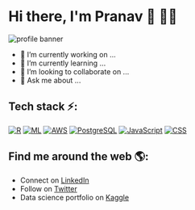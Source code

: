 # Hi there, I'm Pranav 👋 👨‍💻 

<img src="www/profile_banner.PNG" alt="profile banner">

- 🔭 I’m currently working on ...
- 🌱 I’m currently learning ...
- 👯 I’m looking to collaborate on ...
- 💬 Ask me about ...


## Tech stack ⚡:

[![R](https://img.shields.io/badge/-programming-black?style=flat-square&logo=r&link=https://github.com/pranavpandya84/)](https://github.com/pranavpandya84/)
[![ML](https://img.shields.io/badge/-Machine%20Learning-black?style=flat-square&logo=Rstudio&link=https://pranavpandya84.github.io/masters_thesis_on_global_terrorism/)](https://pranavpandya84.github.io/masters_thesis_on_global_terrorism/)
[![AWS](https://img.shields.io/badge/-AWS-black?style=flat-square&logo=Amazon%20AWS&link=https://github.com/pranavpandya84/)](https://github.com/pranavpandya84/)
[![PostgreSQL](https://img.shields.io/badge/-PostgreSQL-black?style=flat-square&logo=postgresql&link=https://github.com/pranavpandya84/)](https://github.com/pranavpandya84/)
[![JavaScript](https://img.shields.io/badge/-JavaScript-black?style=flat-square&logo=javascript&link=https://github.com/pranavpandya84/)](https://github.com/pranavpandya84/)
[![CSS](https://img.shields.io/badge/-CSS-black?style=flat-square&logo=css3&link=https://github.com/pranavpandya84/)](https://github.com/pranavpandya84/)


## Find me around the web 🌎:

- Connect on <a href="http://linkedin.com/in/pranav84">LinkedIn</a>
- Follow on <a href="https://twitter.com/pranavpandya84">Twitter</a>
- Data science portfolio on <a href="https://www.kaggle.com/pranav84/">Kaggle</a>
